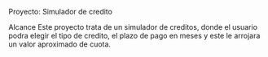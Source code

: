 Proyecto: Simulador de credito

Alcance
Este proyecto trata de un simulador de creditos, donde el usuario podra elegir el tipo de credito, el plazo de pago en meses y este le arrojara un valor aproximado de cuota.
